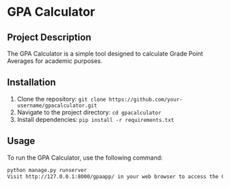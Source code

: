 # GPA Calculator

## Project Description
The GPA Calculator is a simple tool designed to calculate Grade Point Averages for academic purposes.

## Installation
1. Clone the repository: `git clone https://github.com/your-username/gpacalculator.git`
2. Navigate to the project directory: `cd gpacalculator`
3. Install dependencies: `pip install -r requirements.txt`

## Usage
To run the GPA Calculator, use the following command:
```bash
python manage.py runserver
Visit http://127.0.0.1:8000/gpaapp/ in your web browser to access the GPA Calculator.

